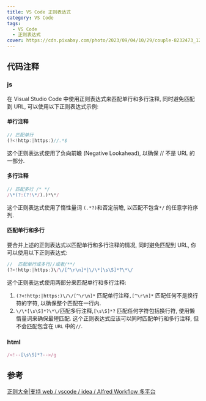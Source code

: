 ```yaml
---
title: VS Code 正则表达式
category: VS Code
tags:
  - VS Code
  - 正则表达式
cover: https://cdn.pixabay.com/photo/2023/09/04/10/29/couple-8232473_1280.jpg
---
```


## 代码注释

### js

在 Visual Studio Code 中使用正则表达式来匹配单行和多行注释, 同时避免匹配到 URL, 可以使用以下正则表达式示例:

#### 单行注释

```js
// 匹配单行
(?<!http:|https:)//.*$
```

这个正则表达式使用了负向前瞻 (Negative Lookahead), 以确保 // 不是 URL 的一部分.

#### 多行注释

```js
// 匹配多行 /* */
/\*(?:(?!\*/).)*\*/
```

这个正则表达式使用了惰性量词 `(.*?)`和否定前瞻, 以匹配不包含`*/` 的任意字符序列.

#### 匹配单行和多行

要合并上述的正则表达式以匹配单行和多行注释的情况, 同时避免匹配到 URL, 你可以使用以下正则表达式:

```js
//  匹配单行或多行//或者/**/
(?<!http:|https:)\/\/[^\r\n]*|\/\*[\s\S]*?\*\/
```

这个正则表达式使用两部分来匹配单行和多行注释:

1. `(?<!http:|https:)\/\/[^\r\n]*` 匹配单行注释`,[^\r\n]*` 匹配任何不是换行符的字符, 以确保整个匹配在一行内.
2. `\/\*[\s\S]*?\*\/`匹配多行注释,`[\s\S]*?` 匹配任何字符包括换行符, 使用懒惰量词来确保最短匹配.
这个正则表达式应该可以同时匹配单行和多行注释, 但不会匹配包含在 `URL` 中的`//`.

### html

```js
/<!--[\s\S]*?-->/g
```

## 参考

[正则大全|支持 web / vscode / idea / Alfred Workflow 多平台](https://any-rule.vercel.app/)
